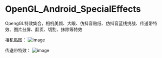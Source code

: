 # OpenGL_Android_SpecialEffects
OpengGL特效集合，相机美颜、大眼、仿抖音贴纸、仿抖音蓝线挑战、传送带特效、图片分屏、翻页、切割、抹除等特效


相机贴图：
![image](https://user-images.githubusercontent.com/48038428/191468217-23fb3d8b-15f1-4773-b4c1-2cc2f8a93767.png)


传送带特效：
![image](https://user-images.githubusercontent.com/48038428/191468247-c2d39df6-16a1-488b-bc1f-de7ae7acffdd.png)


